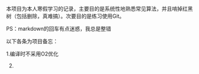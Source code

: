 本项目为本人寒假学习的记录，主要目的是系统性地熟悉常见算法，并且啃掉红黑树（包括删除，真难搞）。次要目的是练习使用Git。

PS：markdown的回车有点迷惑，我总是整错

以下各条为项目备忘：

1.编译时不采用O2优化

2.
